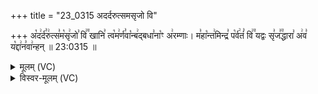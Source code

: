 +++
title = "23_0315 अदर्दरुत्समसृजो वि"

+++
अ꣡द꣢र्द꣣रु꣢त्स꣣म꣡सृ꣢जो꣣ वि꣢꣫ खानि꣣ त्व꣡म꣢र्ण꣣वा꣡न्ब꣢द्बधा꣣ना꣡ꣳ अ꣢रम्णाः। म꣣हा꣡न्त꣢मिन्द्र꣣ प꣡र्व꣢तं꣣ वि꣢꣫ यद्वः सृ꣣ज꣣꣫द्धारा꣣ अ꣢व꣣ य꣡द्दा꣢न꣣वा꣢न्हन् ॥ 23:0315 ॥

<details><summary>मूलम् (VC)</summary>

अ꣡द꣢र्द꣣रु꣢त्स꣣म꣡सृ꣢जो꣣ वि꣢꣫ खानि꣣ त्व꣡म꣢र्ण꣣वा꣡न्ब꣢द्बधा꣣ना꣡ꣳ अ꣢रम्णाः । म꣣हा꣡न्त꣢मिन्द्र꣣ प꣡र्व꣢तं꣣ वि꣢꣫ यद्वः सृ꣣ज꣢꣫द्धा꣣रा अ꣢व꣣ य꣡द्दा꣢न꣣वा꣢न्हन् ॥३१५॥
</details>

<details><summary>विस्वर-मूलम् (VC)</summary>

अदर्दरुत्समसृजो वि खानि त्वमर्णवान्बद्बधानाꣳ अरम्णाः । महान्तमिन्द्र पर्वतं वि यद्वः सृजद्धारा अव यद्दानवान्हन् ॥३१५॥
</details>